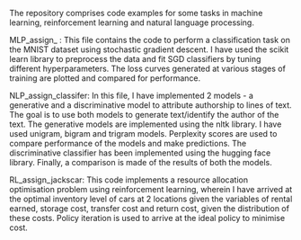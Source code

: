 The repository comprises code examples for some tasks in machine learning, reinforcement learning and natural language processing.

MLP_assign_ : This file contains the code to perform a classification task on the MNIST dataset using stochastic gradient descent. I have used the scikit learn library to preprocess the data and fit SGD classifiers by tuning different hyperparameters. The loss curves generated at various stages of training are plotted and compared for performance.

NLP_assign_classifer: In this file, I have implemented 2 models - a generative and a discriminative model to attribute authorship to lines of text. The goal is to use both models to generate text/identify the author of the text. The generative models are implemented using the nltk library. I have used unigram, bigram and trigram models. Perplexity scores are used to compare performance of the models and make predictions. The discriminative classifier has been implemented using the hugging face library. Finally, a comparison is made of the results of both the models.

RL_assign_jackscar: This code implements a resource allocation optimisation problem using reinforcement learning, wherein I have arrived at the optimal inventory level of cars at 2 locations given the variables of rental earned, storage cost, transfer cost and return cost, given the distribution of these costs. Policy iteration is used to arrive at the ideal policy to minimise cost.
